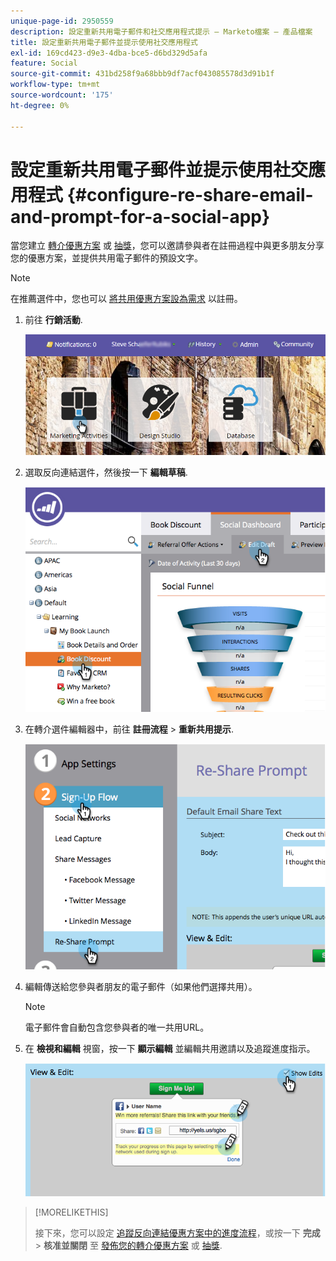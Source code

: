 ```yaml
---
unique-page-id: 2950559
description: 設定重新共用電子郵件和社交應用程式提示 — Marketo檔案 — 產品檔案
title: 設定重新共用電子郵件並提示使用社交應用程式
exl-id: 169cd423-d9e3-4dba-bce5-d6bd329d5afa
feature: Social
source-git-commit: 431bd258f9a68bbb9df7acf043085578d3d91b1f
workflow-type: tm+mt
source-wordcount: '175'
ht-degree: 0%

---
```


# 設定重新共用電子郵件並提示使用社交應用程式 {#configure-re-share-email-and-prompt-for-a-social-app}

當您建立 [轉介優惠方案](/help/marketo/product-docs/demand-generation/social/referral-offers/create-a-referral-offer.md) 或 [抽獎](/help/marketo/product-docs/demand-generation/social/sweepstakes/create-sweepstakes.md)，您可以邀請參與者在註冊過程中與更多朋友分享您的優惠方案，並提供共用電子郵件的預設文字。

>[!NOTE]
>
>在推薦選件中，您也可以 [將共用優惠方案設為需求](/help/marketo/product-docs/demand-generation/social/social-functions/set-social-share-requirement.md) 以註冊。

1. 前往 **行銷活動**.

   ![](assets/login-marketing-activities-3.png)

1. 選取反向連結選件，然後按一下 **編輯草稿**.

   ![](assets/image2014-9-22-11-3a6-3a56.png)

1. 在轉介選件編輯器中，前往 **註冊流程** > **重新共用提示**.

   ![](assets/image2014-9-22-11-3a7-3a9.png)

1. 編輯傳送給您參與者朋友的電子郵件（如果他們選擇共用）。

   >[!NOTE]
   >
   >電子郵件會自動包含您參與者的唯一共用URL。

1. 在 **檢視和編輯** 視窗，按一下 **顯示編輯** 並編輯共用邀請以及追蹤進度指示。

   ![](assets/image2014-9-22-11-3a7-3a49.png)

>[!MORELIKETHIS]
>
>接下來，您可以設定 [追蹤反向連結優惠方案中的進度流程](configure-track-progress-flow-for-a-referral-offer.md)，或按一下 **完成** > **核准並關閉** 至 [發佈您的轉介優惠方案](/help/marketo/product-docs/demand-generation/social/referral-offers/publish-a-referral-offer.md) 或 [抽獎](/help/marketo/product-docs/demand-generation/social/sweepstakes/create-sweepstakes.md).
